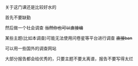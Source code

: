 关于这门课还是比较好水的

首先不要缺勤

然后做一个社会调查  ~~当然你也可以直接编~~

某些主题(比如本调查)可能无法使用问卷星等平台进行调查  ~~直接ban~~

可以用一些国外的调查网站

大部分报告都会给优秀的，只要主题不要太离谱，报告不要写得太烂
